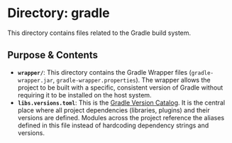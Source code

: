 # Directory: gradle

This directory contains files related to the Gradle build system.

## Purpose & Contents

- **`wrapper/`**: This directory contains the Gradle Wrapper files (`gradle-wrapper.jar`, `gradle-wrapper.properties`). The wrapper allows the project to be built with a specific, consistent version of Gradle without requiring it to be installed on the host system.
- **`libs.versions.toml`**: This is the [Gradle Version Catalog](https://docs.gradle.org/current/userguide/version_catalogues.html). It is the central place where all project dependencies (libraries, plugins) and their versions are defined. Modules across the project reference the aliases defined in this file instead of hardcoding dependency strings and versions.
